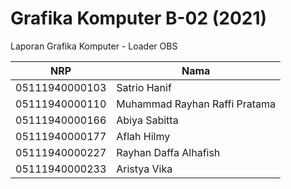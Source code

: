 # Grafika Komputer B-02 (2021)
Laporan Grafika Komputer - Loader OBS 

NRP              | Nama
-----------------|-----------
05111940000103   | Satrio Hanif
05111940000110   | Muhammad Rayhan Raffi Pratama
05111940000166   | Abiya Sabitta
05111940000177   | Aflah Hilmy
05111940000227   | Rayhan Daffa Alhafish
05111940000233   | Aristya Vika 
